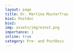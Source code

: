 ```yaml
---
layout: page
title: Dr. Martina Musterfrau
bio1: Postdoc
bio2: 
img: assets/img/einst.png
importance: 1
inline: true
category: Pre- and PostDocs
---
```

